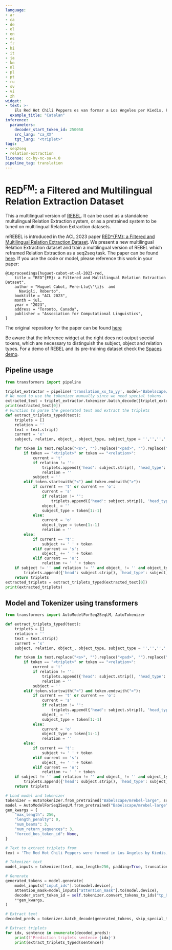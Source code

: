```yaml
---
language:
- ar
- ca
- de
- el
- en
- es
- fr
- hi
- it
- ja
- ko
- nl
- pl
- pt
- ru
- sv
- vi
- zh
widget:
- text: >-
    Els Red Hot Chili Peppers es van formar a Los Angeles per Kiedis, Flea, el guitarrista Hillel Slovak i el bateria Jack Irons.
  example_title: "Catalan"
inference:
  parameters: 
    decoder_start_token_id: 250058
    src_lang: "ca_XX"
    tgt_lang: "<triplet>"
tags:
- seq2seq
- relation-extraction
license: cc-by-nc-sa-4.0
pipeline_tag: translation
---
```

# RED<sup>FM</sup>: a Filtered and Multilingual Relation Extraction Dataset

This a multilingual version of [REBEL](https://huggingface.co/Babelscape/rebel-large). It can be used as a standalone multulingual Relation Extraction system, or as a pretrained system to be tuned on multilingual Relation Extraction datasets.

mREBEL is introduced in the ACL 2023 paper [RED^{FM}: a Filtered and Multilingual Relation Extraction Dataset](https://github.com/Babelscape/rebel/blob/main/docs/). We present a new multilingual Relation Extraction dataset and train a multilingual version of REBEL which reframed Relation Extraction as a seq2seq task. The paper can be found [here](https://github.com/Babelscape/rebel/blob/main/docs/). If you use the code or model, please reference this work in your paper:

    @inproceedings{huguet-cabot-et-al-2023-red,
        title = "RED^{FM}: a Filtered and Multilingual Relation Extraction Dataset",
        author = "Huguet Cabot, Pere-Llu{\'\i}s  and
          Navigli, Roberto",
        booktitle = "ACL 2023",
        month = jul,
        year = "2023",
        address = "Toronto, Canada",
        publisher = "Association for Computational Linguistics",
    }

The original repository for the paper can be found [here](https://github.com/Babelscape/rebel)

Be aware that the inference widget at the right does not output special tokens, which are necessary to distinguish the subject, object and relation types. For a demo of REBEL and its pre-training dataset check the [Spaces demo](https://huggingface.co/spaces/Babelscape/rebel-demo).

## Pipeline usage

```python
from transformers import pipeline

triplet_extractor = pipeline('translation_xx_to_yy', model='Babelscape/mrebel-large', tokenizer='Babelscape/mrebel-large')
# We need to use the tokenizer manually since we need special tokens.
extracted_text = triplet_extractor.tokenizer.batch_decode([triplet_extractor("The Red Hot Chili Peppers were formed in Los Angeles by Kiedis, Flea, guitarist Hillel Slovak and drummer Jack Irons.", decoder_start_token_id=250058, src_lang="en_XX", tgt_lang="<triplet>", return_tensors=True, return_text=False)[0]["translation_token_ids"]]) # change en_XX for the language of the source.
print(extracted_text[0])
# Function to parse the generated text and extract the triplets
def extract_triplets_typed(text):
    triplets = []
    relation = ''
    text = text.strip()
    current = 'x'
    subject, relation, object_, object_type, subject_type = '','','','',''

    for token in text.replace("<s>", "").replace("<pad>", "").replace("</s>", "").replace("tp_XX", "").replace("__en__", "").split():
        if token == "<triplet>" or token == "<relation>":
            current = 't'
            if relation != '':
                triplets.append({'head': subject.strip(), 'head_type': subject_type, 'type': relation.strip(),'tail': object_.strip(), 'tail_type': object_type})
                relation = ''
            subject = ''
        elif token.startswith("<") and token.endswith(">"):
            if current == 't' or current == 'o':
                current = 's'
                if relation != '':
                    triplets.append({'head': subject.strip(), 'head_type': subject_type, 'type': relation.strip(),'tail': object_.strip(), 'tail_type': object_type})
                object_ = ''
                subject_type = token[1:-1]
            else:
                current = 'o'
                object_type = token[1:-1]
                relation = ''
        else:
            if current == 't':
                subject += ' ' + token
            elif current == 's':
                object_ += ' ' + token
            elif current == 'o':
                relation += ' ' + token
    if subject != '' and relation != '' and object_ != '' and object_type != '' and subject_type != '':
        triplets.append({'head': subject.strip(), 'head_type': subject_type, 'type': relation.strip(),'tail': object_.strip(), 'tail_type': object_type})
    return triplets
extracted_triplets = extract_triplets_typed(extracted_text[0])
print(extracted_triplets)
```

## Model and Tokenizer using transformers

```python
from transformers import AutoModelForSeq2SeqLM, AutoTokenizer

def extract_triplets_typed(text):
    triplets = []
    relation = ''
    text = text.strip()
    current = 'x'
    subject, relation, object_, object_type, subject_type = '','','','',''

    for token in text.replace("<s>", "").replace("<pad>", "").replace("</s>", "").replace("tp_XX", "").replace("__en__", "").split():
        if token == "<triplet>" or token == "<relation>":
            current = 't'
            if relation != '':
                triplets.append({'head': subject.strip(), 'head_type': subject_type, 'type': relation.strip(),'tail': object_.strip(), 'tail_type': object_type})
                relation = ''
            subject = ''
        elif token.startswith("<") and token.endswith(">"):
            if current == 't' or current == 'o':
                current = 's'
                if relation != '':
                    triplets.append({'head': subject.strip(), 'head_type': subject_type, 'type': relation.strip(),'tail': object_.strip(), 'tail_type': object_type})
                object_ = ''
                subject_type = token[1:-1]
            else:
                current = 'o'
                object_type = token[1:-1]
                relation = ''
        else:
            if current == 't':
                subject += ' ' + token
            elif current == 's':
                object_ += ' ' + token
            elif current == 'o':
                relation += ' ' + token
    if subject != '' and relation != '' and object_ != '' and object_type != '' and subject_type != '':
        triplets.append({'head': subject.strip(), 'head_type': subject_type, 'type': relation.strip(),'tail': object_.strip(), 'tail_type': object_type})
    return triplets

# Load model and tokenizer
tokenizer = AutoTokenizer.from_pretrained("Babelscape/mrebel-large", src_lang="en_XX", "tgt_lang": "tp_XX") # Here we set English as source language. To change the source language just change it here or swap the first token of the input for your desired language
model = AutoModelForSeq2SeqLM.from_pretrained("Babelscape/mrebel-large")
gen_kwargs = {
    "max_length": 256,
    "length_penalty": 0,
    "num_beams": 3,
    "num_return_sequences": 3,
    "forced_bos_token_id": None,
}

# Text to extract triplets from
text = 'The Red Hot Chili Peppers were formed in Los Angeles by Kiedis, Flea, guitarist Hillel Slovak and drummer Jack Irons.'

# Tokenizer text
model_inputs = tokenizer(text, max_length=256, padding=True, truncation=True, return_tensors = 'pt')

# Generate
generated_tokens = model.generate(
    model_inputs["input_ids"].to(model.device),
    attention_mask=model_inputs["attention_mask"].to(model.device),
    decoder_start_token_id = self.tokenizer.convert_tokens_to_ids("tp_XX"),
    **gen_kwargs,
)

# Extract text
decoded_preds = tokenizer.batch_decode(generated_tokens, skip_special_tokens=False)

# Extract triplets
for idx, sentence in enumerate(decoded_preds):
    print(f'Prediction triplets sentence {idx}')
    print(extract_triplets_typed(sentence))
```